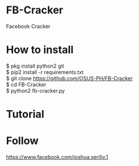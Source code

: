 # FB-Cracker
Facebook Cracker

# How to install
$ pkg install python2 git <br>
$ pip2 install -r requirements.txt <br>
$ git clone https://github.com/OSUS-PH/FB-Cracker <br>
$ cd FB-Cracker <br>
$ python2 fb-cracker.py <br>

# Tutorial

# Follow

https://www.facebook.com/joshua.seriliv.1
